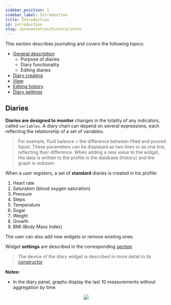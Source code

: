 ```yaml
---
sidebar_position: 1
sidebar_label: Introduction
title: Introduction
id: introduction
slug: /presentation/history/intro
---
```


This section describes journaling and covers the following topics:

- [General description](/docs/presentation/history/intro)
  - Purpose of diaries
  - Diary functionality
  - Editing diaries
- [Diary creating](/docs/presentation/history/constructor_diary)
- [View](/docs/presentation/history/show)
- [Editing history](/docs/presentation/history/edit_history)
- [Diary settings](/docs/presentation/history/edit_diary)

## Diaries

**Diaries are designed to monitor** changes in the totality of any indicators, called `variables`.
A diary chart can depend on several expressions, each reflecting the relationship of a set of variables.

> For example, fluid balance = the difference between filled and poured liquid.
> These parameters can be displayed as two lines or as one line, reflecting their difference.
> When adding a new value to the widget, the data is written to the profile in the database (history) and the graph is redrawn.

When a user registers, a set of **standard** diaries is created in his profile:

1. Heart rate
2. Saturation (blood oxygen saturation)
3. Pressure
4. Steps
5. Temperature
6. Sugar
7. Weight
8. Growth
9. BMI (Body Mass Index)

The user can also add new widgets or remove existing ones.

Widget **settings** are described in the corresponding [section](/docs/presentation/history/edit_diary)

> The device of the diary widget is described in more detail in its [constructor](/docs/presentation/history/constructor_diary)

**Notes:**

- In the diary panel, graphs display the last 10 measurements without aggregation by time.

<div align="center"><img type="imgscreen" src="/wellness_doc/img/presentation/diary/diaryLayout.png"/></div>
